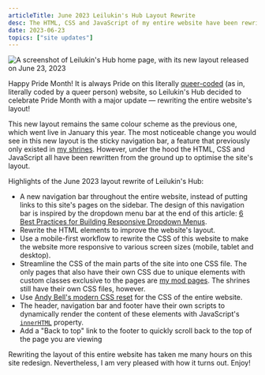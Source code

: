 ```yaml
---
articleTitle: June 2023 Leilukin's Hub Layout Rewrite
desc: The HTML, CSS and JavaScript of my entire website have been rewritten in June 2023 to improve its layout.
date: 2023-06-23
topics: ["site updates"]
---
```


![A screenshot of Leilukin's Hub home page, with its new layout released on June 23, 2023](/assets/layouts/Leilukins-Hub-layout-2023-06.avif)

Happy Pride Month! It is always Pride on this literally [queer-coded](https://isaacfish.neocities.org/webring/) (as in, literally coded by a queer person) website, so Leilukin's Hub decided to celebrate Pride Month with a major update — rewriting the entire website's layout!

This new layout remains the same colour scheme as the previous one, which went live in January this year. The most noticeable change you would see in this new layout is the sticky navigation bar, a feature that previously only existed in [my shrines](/shrines/). However, under the hood the HTML, CSS and JavaScript all have been rewritten from the ground up to optimise the site's layout.

Highlights of the June 2023 layout rewrite of Leilukin's Hub:

* A new navigation bar throughout the entire website, instead of putting links to this site's pages on the sidebar. The design of this navigation bar is inspired by the dropdown menu bar at the end of this article: [6 Best Practices for Building Responsive Dropdown Menus](https://webdesign.tutsplus.com/articles/best-practices-for-responsive-dropdown-menus--cms-35212).
* Rewrite the HTML elements to improve the website's layout.
* Use a mobile-first workflow to rewrite the CSS of this website to make the website more responsive to various screen sizes (mobile, tablet and desktop).
* Streamline the CSS of the main parts of the site into one CSS file. The only pages that also have their own CSS due to unique elements with custom classes exclusive to the pages are [my mod pages](/mymods/). The shrines still have their own CSS files, however.
* Use [Andy Bell's modern CSS reset](https://andy-bell.co.uk/a-modern-css-reset/) for the CSS of the entire website.
* The header, navigation bar and footer have their own scripts to dynamically render the content of these elements with JavaScript's [`innerHTML`](https://www.javascripttutorial.net/javascript-dom/javascript-innerhtml/) property.
* Add a "Back to top" link to the footer to quickly scroll back to the top of the page you are viewing

Rewriting the layout of this entire website has taken me many hours on this site redesign. Nevertheless, I am very pleased with how it turns out. Enjoy!

